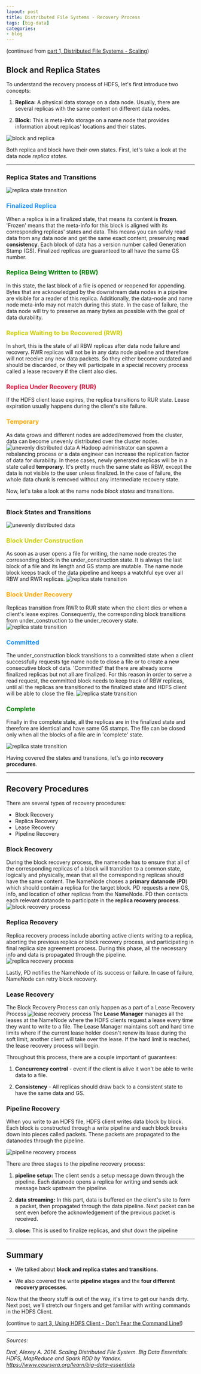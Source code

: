 ```yaml
---
layout: post
title: Distributed File Systems - Recovery Process
tags: [big-data]
categories:
- blog
---
```


(continued from [part 1, Distributed File Systems - Scaling](/blog/2018/02/04/bigdata-scalingdistributedfilesystems.html))

## Block and Replica States

To understand the recovery process of HDFS, let's first introduce two concepts:

1) <strong>Replica:</strong> A physical data storage on a data node. Usually, there are several replicas with the same content on different data nodes.

2) <strong>Block:</strong> This is meta-info storage on a name node that provides information about replicas' locations and their states.
<img src="/assets/images/bigdata/block_replica.jpg" alt="block and replica" style="max-width: 90%">

Both replica and block have their own states. First, let's take a look at the data node *replica states*.

---

### Replica States and Transitions
<img src="/assets/images/bigdata/replica_states.jpg" alt="replica state transition" style="max-width: 100%">

### <span style="color:dodgerblue">Finalized Replica</span>
When a replica is in a finalized state, that means its content is <strong>frozen</strong>. 
'Frozen' means that the meta-info for this block is aligned with its corresponding replicas' states and data.
This means you can safely read data from any data node and get the same exact content, preserving <strong>read consistency</strong>.
Each block of data has a version number called Generation Stamp (GS). Finalized replicas are guaranteed to all have the same GS number.

### <span style="color:green">Replica Being Written to (RBW)</span>
In this state, the last block of a file is opened or reopened for appending.
Bytes that are acknowledged by the downstream data nodes in a pipeline are visible for a reader of this replica.
Additionally, the data-node and name node meta-info may not match during this state.
In the case of failure, the data node will try to preserve as many bytes as possible with the goal of data durability.

### <span style="color:#CCCC00">Replica Waiting to be Recovered (RWR)</span>
In short, this is the state of all RBW replicas after data node failure and recovery.
RWR replicas will not be in any data node pipeline and therefore will not receive any new data packets. 
So they either become outdated and should be discarded, or they will participate in a special recovery process called a lease recovery if the client also dies.

### <span style="color:crimson">Replica Under Recovery (RUR)</span>
If the HDFS client lease expires, the replica transitions to RUR state.
Lease expiration usually happens during the client's site failure. 

### <span style="color:orange">Temporary</span>
As data grows and different nodes are added/removed from the cluster, data can become
unevenly distributed over the cluster nodes.
<img src="/assets/images/bigdata/uneven.jpg" alt="unevenly distributed data" style="max-width: 100%">
A Hadoop administrator can spawn a rebalancing process or a data engineer can increase the replication factor of data for durability.
In these cases, newly generated replicas will be in a state called <strong>temporary</strong>.
It's pretty much the same state as RBW, except the data is not visible to the user unless finalized.
In the case of failure, the whole data chunk is removed without any intermediate recovery state.

Now, let's take a look at the name node *block states* and transitions.

---

### Block States and Transitions
<img src="/assets/images/bigdata/block_state.jpg" alt="unevenly distributed data" style="max-width: 100%">

### <span style="color:#CCCC00">Block Under Construction</span>
As soon as a user opens a file for writing, the name node creates the corresonding block in the under_construction state.
It is always the last block of a file and its length and GS stamp are mutable. 
The name node block keeps track of the data pipeline and keeps a watchful eye over all RBW and RWR replicas.
<img src="/assets/images/bigdata/replica_states_sm1.jpg" alt="replica state transition" style="max-width: 100%">

### <span style="color:orange">Block Under Recovery</span>
Replicas transition from RWR to RUR state when the client dies or when a client's lease expires. Consequently, the corresponding block transitions from under_construction to the under_recovery state. 
<img src="/assets/images/bigdata/replica_states_sm2.jpg" alt="replica state transition" style="max-width: 100%">

### <span style="color:dodgerblue">Committed</span>
The under_construction block transitions to a committed state when a client successfully requests tge name node to close a file or to create a new consecutive block of data. 
'Committed' that there are already some finalized replicas but not all are finalized. For this reason in order to serve a read request, the committed block needs to keep track of RBW replicas, until all the replicas are transitioned to the finalized state and HDFS client will be able to close the file.
<img src="/assets/images/bigdata/replica_states_sm3.jpg" alt="replica state transition" style="max-width: 100%">

### <span style="color:green">Complete</span>
Finally in the complete state, all the replicas are in the finalized state and therefore are identical and have same GS stamps. The file can be closed only when all the blocks of a file are in 'complete' state.

<img src="/assets/images/bigdata/replica_states_sm4.jpg" alt="replica state transition" style="max-width: 100%">

Having covered the states and transtions, let's go into <strong>recovery procedures</strong>.

---

## Recovery Procedures
There are several types of recovery procedures:

- Block Recovery
- Replica Recovery
- Lease Recovery
- Pipeline Recovery

### Block Recovery
During the block recovery process, the namenode has to ensure that all of the corresponding 
replicas of a block will transition to a common state, logically and physically, 
mean that all the corresponding replicas should have the same content.
The NameNode choses a <strong>primary datanode</strong> (<strong>PD</strong>) which should
contain a replica for the target block. PD requests a new GS, info, and location of other replicas from the NameNode.
PD then contacts each relevant datanode to participate in the <strong>replica recovery process</strong>.
<img src="/assets/images/bigdata/block_recovery.jpg" alt="block recovery process" style="max-width: 100%">

### Replica Recovery
Replica recovery process include aborting active clients writing to a replica, aborting the previous replica or
block recovery process, and participating in final replica size agreement process.
During this phase, all the necessary info and data is propagated through the pipeline.
 <img src="/assets/images/bigdata/replica_recovery.jpg" alt="replica recovery process" style="max-width: 100%">

Lastly, PD notifies the NameNode of its success or failure. In case of failure, NameNode can retry block recovery.

### Lease Recovery
The Block Recovery Process can only happen as a part of a Lease Recovery Process
<img src="/assets/images/bigdata/lease_recovery.jpg" alt="lease recovery process" style="max-width: 100%">
The <strong>Lease Manager</strong> manages all the leases at the NameNode where the HDFS clients request a lease every time they want to write to a file.
The Lease Manager maintains soft and hard time limits where if the current lease holder doesn't renew its lease during the soft limit, another client will take over the lease.
If the hard limit is reached, the lease recovery process will begin.

Throughout this process, there are a couple important of guarantees:

1. <strong>Concurrency control</strong> - event if the client is alive it won't be able to write data to a file.

2. <strong>Consistency</strong> - All replicas should draw back to a consistent state to have the same data and GS.

### Pipeline Recovery
When you write to an HDFS file,
HDFS client writes data block by block. Each block is constructed
through a write pipeline and each block breaks down
into pieces called packets. These packets are propagated to
the datanodes through the pipeline. 

<img src="/assets/images/bigdata/pipeline_recovery.jpg" alt="pipeline recovery process" style="max-width: 100%">

There are three stages to the pipeline recovery process:

1. <strong>pipeline setup:</strong> The client sends a setup message
down through the pipeline. Each datanode opens a replica for
writing and sends ack message back upstream the pipeline.

2. <strong>data streaming:</strong> In this part, data
is buffered on the client's site to form a packet,
then propagated through the data pipeline. Next packet can be sent even before
the acknowledgement of the previous packet is received. 

3. <strong>close:</strong> This is used to finalize replicas, and shut down the pipeline

---

## Summary

- We talked about <strong>block and replica states and transitions</strong>.

- We also covered the write <strong>pipeline stages</strong> and the <strong>four different recovery processes</strong>.

Now that the theory stuff is out of the way, it's time to get our hands dirty.
Next post, we'll stretch our fingers and get familiar with writing commands in the HDFS Client.

(continue to [part 3, Using HDFS Client - Don't Fear the Command Line!](/blog/2018/02/06/bigdata-hdfsclient.html))

---
<em>Sources:</em>

<em>Dral, Alexey A. 2014. Scaling Distributed File System. Big Data Essentials: HDFS, MapReduce and Spark RDD by Yandex. <https://www.coursera.org/learn/big-data-essentials></em>
